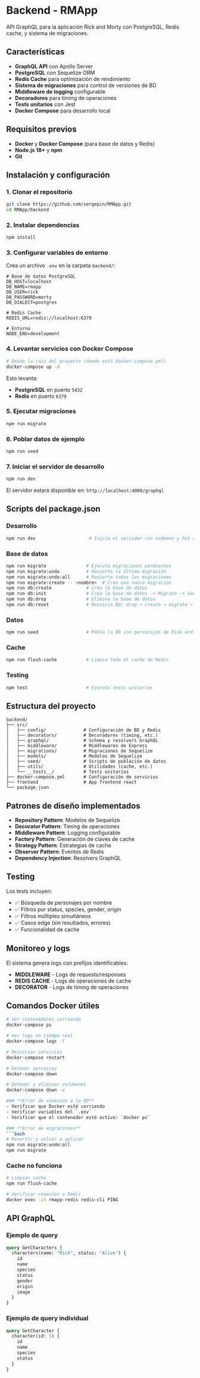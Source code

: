 # Backend - RMApp

API GraphQL para la aplicación Rick and Morty con PostgreSQL, Redis cache, y sistema de migraciones.

##  Características

- **GraphQL API** con Apollo Server
- **PostgreSQL** con Sequelize ORM
- **Redis Cache** para optimización de rendimiento
- **Sistema de migraciones** para control de versiones de BD
- **Middleware de logging** configurable
- **Decoradores** para timing de operaciones
- **Tests unitarios** con Jest
- **Docker Compose** para desarrollo local

##  Requisitos previos

- **Docker** y **Docker Compose** (para base de datos y Redis)
- **Node.js 18+** y **npm**
- **Git**

## Instalación y configuración

### 1. Clonar el repositorio
```bash
git clone https://github.com/sergepin/RMApp.git
cd RMApp/backend
```

### 2. Instalar dependencias
```bash
npm install
```

### 3. Configurar variables de entorno
Crea un archivo `.env` en la carpeta `backend/`:

```env
# Base de datos PostgreSQL
DB_HOST=localhost
DB_NAME=rmapp
DB_USER=rick
DB_PASSWORD=morty
DB_DIALECT=postgres

# Redis Cache
REDIS_URL=redis://localhost:6379

# Entorno
NODE_ENV=development
```

### 4. Levantar servicios con Docker Compose
```bash
# Desde la raíz del proyecto (donde está docker-compose.yml)
docker-compose up -d
```

Esto levanta:
- **PostgreSQL** en puerto `5432`
- **Redis** en puerto `6379`

### 5. Ejecutar migraciones
```bash
npm run migrate
```

### 6. Poblar datos de ejemplo
```bash
npm run seed
```

### 7. Iniciar el servidor de desarrollo
```bash
npm run dev
```

El servidor estará disponible en: `http://localhost:4000/graphql`

## Scripts del package.json

### **Desarrollo**
```bash
npm run dev                    # Inicia el servidor con nodemon y hot reload
```

### **Base de datos**
```bash
npm run migrate               # Ejecuta migraciones pendientes
npm run migrate:undo          # Revierte la última migración
npm run migrate:undo:all      # Revierte todas las migraciones
npm run migrate:create -- <nombre>  # Crea una nueva migración
npm run db:create             # Crea la base de datos
npm run db:init               # Crea la base de datos -> Migrate -> Seed
npm run db:drop               # Elimina la base de datos
npm run db:reset              # Reinicia BD: drop → create → migrate → seed
```

### **Datos**
```bash
npm run seed                  # Pobla la BD con personajes de Rick and Morty
```

### **Cache**
```bash
npm run flush-cache           # Limpia todo el cache de Redis
```

### **Testing**
```bash
npm test                      # Ejecuta tests unitarios
```

## Estructura del proyecto

```
backend/
├── src/
│   ├── config/              # Configuración de BD y Redis
│   ├── decorators/          # Decoradores (timing, etc.)
│   ├── graphql/             # Schema y resolvers GraphQL
│   ├── middleware/          # Middlewares de Express
│   ├── migrations/          # Migraciones de Sequelize
│   ├── models/              # Modelos de Sequelize
│   ├── seed/                # Scripts de población de datos
│   ├── utils/               # Utilidades (cache, etc.)
│   └── __tests__/           # Tests unitarios
├── docker-compose.yml       # Configuración de servicios
├── frontend                 # App frontend react
└── package.json
```

##  Patrones de diseño implementados

- **Repository Pattern**: Modelos de Sequelize
- **Decorator Pattern**: Timing de operaciones
- **Middleware Pattern**: Logging configurable
- **Factory Pattern**: Generación de claves de cache
- **Strategy Pattern**: Estrategias de cache
- **Observer Pattern**: Eventos de Redis
- **Dependency Injection**: Resolvers GraphQL

## Testing

Los tests incluyen:
- ✅ Búsqueda de personajes por nombre
- ✅ Filtros por status, species, gender, origin
- ✅ Filtros múltiples simultáneos
- ✅ Casos edge (sin resultados, errores)
- ✅ Funcionalidad de cache

##  Monitoreo y logs

El sistema genera logs con prefijos identificables:
- **MIDDLEWARE** - Logs de requests/responses
- **REDIS CACHE** - Logs de operaciones de cache
- **DECORATOR** - Logs de timing de operaciones

##  Comandos Docker útiles

```bash
# Ver contenedores corriendo
docker-compose ps

# Ver logs en tiempo real
docker-compose logs -f

# Reiniciar servicios
docker-compose restart

# Detener servicios
docker-compose down

# Detener y eliminar volúmenes
docker-compose down -v

### **Error de conexión a la BD**
- Verificar que Docker esté corriendo
- Verificar variables del `.env`
- Verificar que el contenedor esté activo: `docker ps`

### **Error de migraciones**
```bash
# Revertir y volver a aplicar
npm run migrate:undo:all
npm run migrate
```

### **Cache no funciona**
```bash
# Limpiar cache
npm run flush-cache

# Verificar conexión a Redis
docker exec -it rmapp-redis redis-cli PING
```

## API GraphQL

### Ejemplo de query
```graphql
query GetCharacters {
  characters(name: "Rick", status: "Alive") {
    id
    name
    species
    status
    gender
    origin
    image
  }
}
```

### Ejemplo de query individual
```graphql
query GetCharacter {
  character(id: 1) {
    id
    name
    species
    status
  }
}
```

